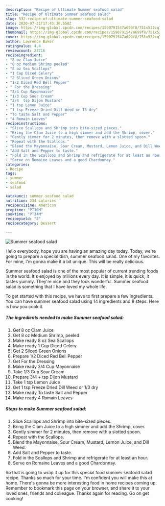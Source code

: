 ```yaml
---
description: "Recipe of Ultimate Summer seafood salad"
title: "Recipe of Ultimate Summer seafood salad"
slug: 532-recipe-of-ultimate-summer-seafood-salad
date: 2020-07-31T17:43:30.558Z
image: https://img-global.cpcdn.com/recipes/1590791547a699f8/751x532cq70/summer-seafood-salad-recipe-main-photo.jpg
thumbnail: https://img-global.cpcdn.com/recipes/1590791547a699f8/751x532cq70/summer-seafood-salad-recipe-main-photo.jpg
cover: https://img-global.cpcdn.com/recipes/1590791547a699f8/751x532cq70/summer-seafood-salad-recipe-main-photo.jpg
author: Lawrence Baker
ratingvalue: 4.4
reviewcount: 27716
recipeingredient:
- "8 oz Clam Juice"
- "8 oz Medium Shrimp peeled"
- "8 oz Sea Scallops"
- "1 Cup Diced Celery"
- "2 Sliced Green Onions"
- "1/2 Diced Red Bell Pepper"
- " For the Dressing"
- "3/4 Cup Mayonnaise"
- "1/3 Cup Sour Cream"
- "3/4  tsp Dijon Mustard"
- "1 tsp Lemon Juice"
- "1 tsp Freeze Dried Dill Weed or 13 dry"
- "To taste Salt and Pepper"
- "4 Romain Leaves"
recipeinstructions:
- "Slice Scallops and Shrimp into bite-sized pieces."
- "Bring the Clam Juice to a high simmer and add the Shrimp, cover."
- "Gently simmer for 2 minutes, then remove with a slotted spoon."
- "Repeat with the Scallops."
- "Blend the Mayonnaise, Sour Cream, Mustard, Lemon Juice, and Dill Weed."
- "Add Salt and Pepper to taste."
- "Fold in the Scallops and Shrimp and refrigerate for at least an hour."
- "Serve on Romaine Leaves and a good Chardonnay."
categories:
- Recipe
tags:
- summer
- seafood
- salad

katakunci: summer seafood salad 
nutrition: 234 calories
recipecuisine: American
preptime: "PT16M"
cooktime: "PT34M"
recipeyield: "3"
recipecategory: Dessert

---
```



![Summer seafood salad](https://img-global.cpcdn.com/recipes/1590791547a699f8/751x532cq70/summer-seafood-salad-recipe-main-photo.jpg)

Hello everybody, hope you are having an amazing day today. Today, we're going to prepare a special dish, summer seafood salad. One of my favorites. For mine, I'm gonna make it a bit unique. This will be really delicious.



Summer seafood salad is one of the most popular of current trending foods in the world. It's enjoyed by millions every day. It is simple, it is quick, it tastes yummy. They're nice and they look wonderful. Summer seafood salad is something that I have loved my whole life.


To get started with this recipe, we have to first prepare a few ingredients. You can have summer seafood salad using 14 ingredients and 8 steps. Here is how you cook it.

<!--inarticleads1-->

##### The ingredients needed to make Summer seafood salad:

1. Get 8 oz Clam Juice
1. Get 8 oz Medium Shrimp, peeled
1. Make ready 8 oz Sea Scallops
1. Make ready 1 Cup Diced Celery
1. Get 2 Sliced Green Onions
1. Prepare 1/2 Diced Red Bell Pepper
1. Get  For the Dressing
1. Make ready 3/4 Cup Mayonnaise
1. Take 1/3 Cup Sour Cream
1. Prepare 3/4 + tsp Dijon Mustard
1. Take 1 tsp Lemon Juice
1. Get 1 tsp Freeze Dried Dill Weed or 1/3 dry
1. Make ready To taste Salt and Pepper
1. Make ready 4 Romain Leaves




<!--inarticleads2-->

##### Steps to make Summer seafood salad:

1. Slice Scallops and Shrimp into bite-sized pieces.
1. Bring the Clam Juice to a high simmer and add the Shrimp, cover.
1. Gently simmer for 2 minutes, then remove with a slotted spoon.
1. Repeat with the Scallops.
1. Blend the Mayonnaise, Sour Cream, Mustard, Lemon Juice, and Dill Weed.
1. Add Salt and Pepper to taste.
1. Fold in the Scallops and Shrimp and refrigerate for at least an hour.
1. Serve on Romaine Leaves and a good Chardonnay.




So that is going to wrap it up for this special food summer seafood salad recipe. Thanks so much for your time. I'm confident you will make this at home. There's gonna be more interesting food in home recipes coming up. Remember to bookmark this page on your browser, and share it to your loved ones, friends and colleague. Thanks again for reading. Go on get cooking!
